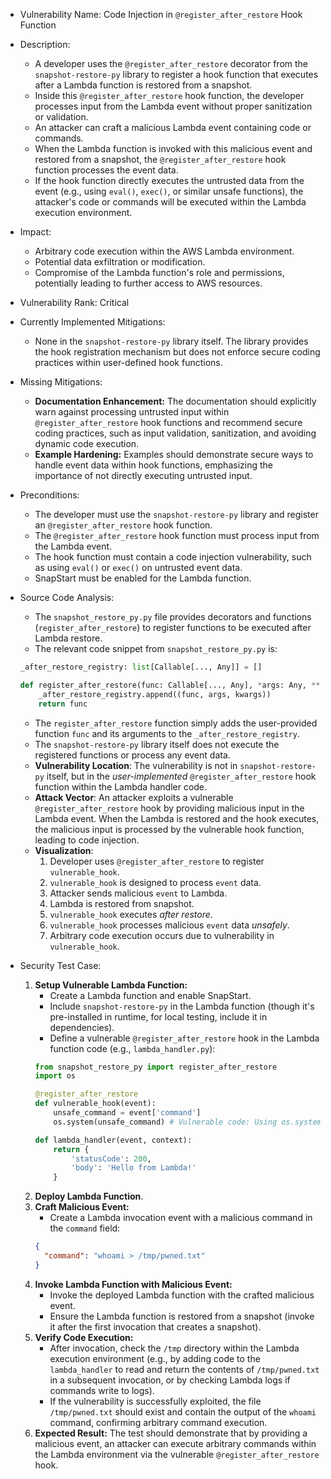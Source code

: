 - Vulnerability Name: Code Injection in `@register_after_restore` Hook Function
- Description:
    - A developer uses the `@register_after_restore` decorator from the `snapshot-restore-py` library to register a hook function that executes after a Lambda function is restored from a snapshot.
    - Inside this `@register_after_restore` hook function, the developer processes input from the Lambda event without proper sanitization or validation.
    - An attacker can craft a malicious Lambda event containing code or commands.
    - When the Lambda function is invoked with this malicious event and restored from a snapshot, the `@register_after_restore` hook function processes the event data.
    - If the hook function directly executes the untrusted data from the event (e.g., using `eval()`, `exec()`, or similar unsafe functions), the attacker's code or commands will be executed within the Lambda execution environment.
- Impact:
    - Arbitrary code execution within the AWS Lambda environment.
    - Potential data exfiltration or modification.
    - Compromise of the Lambda function's role and permissions, potentially leading to further access to AWS resources.
- Vulnerability Rank: Critical
- Currently Implemented Mitigations:
    - None in the `snapshot-restore-py` library itself. The library provides the hook registration mechanism but does not enforce secure coding practices within user-defined hook functions.
- Missing Mitigations:
    - **Documentation Enhancement:** The documentation should explicitly warn against processing untrusted input within `@register_after_restore` hook functions and recommend secure coding practices, such as input validation, sanitization, and avoiding dynamic code execution.
    - **Example Hardening:** Examples should demonstrate secure ways to handle event data within hook functions, emphasizing the importance of not directly executing untrusted input.
- Preconditions:
    - The developer must use the `snapshot-restore-py` library and register an `@register_after_restore` hook function.
    - The `@register_after_restore` hook function must process input from the Lambda event.
    - The hook function must contain a code injection vulnerability, such as using `eval()` or `exec()` on untrusted event data.
    - SnapStart must be enabled for the Lambda function.
- Source Code Analysis:
    - The `snapshot_restore_py.py` file provides decorators and functions (`register_after_restore`) to register functions to be executed after Lambda restore.
    - The relevant code snippet from `snapshot_restore_py.py` is:
    ```python
    _after_restore_registry: list[Callable[..., Any]] = []

    def register_after_restore(func: Callable[..., Any], *args: Any, **kwargs: Any) -> Callable[..., Any]:
        _after_restore_registry.append((func, args, kwargs))
        return func
    ```
    - The `register_after_restore` function simply adds the user-provided function `func` and its arguments to the `_after_restore_registry`.
    - The `snapshot-restore-py` library itself does not execute the registered functions or process any event data.
    - **Vulnerability Location**: The vulnerability is not in `snapshot-restore-py` itself, but in the *user-implemented* `@register_after_restore` hook function within the Lambda handler code.
    - **Attack Vector**: An attacker exploits a vulnerable `@register_after_restore` hook by providing malicious input in the Lambda event. When the Lambda is restored and the hook executes, the malicious input is processed by the vulnerable hook function, leading to code injection.
    - **Visualization**:
        1. Developer uses `@register_after_restore` to register `vulnerable_hook`.
        2. `vulnerable_hook` is designed to process `event` data.
        3. Attacker sends malicious `event` to Lambda.
        4. Lambda is restored from snapshot.
        5. `vulnerable_hook` executes *after restore*.
        6. `vulnerable_hook` processes malicious `event` data *unsafely*.
        7. Arbitrary code execution occurs due to vulnerability in `vulnerable_hook`.

- Security Test Case:
    1. **Setup Vulnerable Lambda Function:**
        - Create a Lambda function and enable SnapStart.
        - Include `snapshot-restore-py` in the Lambda function (though it's pre-installed in runtime, for local testing, include it in dependencies).
        - Define a vulnerable `@register_after_restore` hook in the Lambda function code (e.g., `lambda_handler.py`):
        ```python
        from snapshot_restore_py import register_after_restore
        import os

        @register_after_restore
        def vulnerable_hook(event):
            unsafe_command = event['command']
            os.system(unsafe_command) # Vulnerable code: Using os.system with unsanitized input

        def lambda_handler(event, context):
            return {
                'statusCode': 200,
                'body': 'Hello from Lambda!'
            }
        ```
    2. **Deploy Lambda Function**.
    3. **Craft Malicious Event:**
        - Create a Lambda invocation event with a malicious command in the `command` field:
        ```json
        {
          "command": "whoami > /tmp/pwned.txt"
        }
        ```
    4. **Invoke Lambda Function with Malicious Event:**
        - Invoke the deployed Lambda function with the crafted malicious event.
        - Ensure the Lambda function is restored from a snapshot (invoke it after the first invocation that creates a snapshot).
    5. **Verify Code Execution:**
        - After invocation, check the `/tmp` directory within the Lambda execution environment (e.g., by adding code to the `lambda_handler` to read and return the contents of `/tmp/pwned.txt` in a subsequent invocation, or by checking Lambda logs if commands write to logs).
        - If the vulnerability is successfully exploited, the file `/tmp/pwned.txt` should exist and contain the output of the `whoami` command, confirming arbitrary command execution.
    6. **Expected Result:** The test should demonstrate that by providing a malicious event, an attacker can execute arbitrary commands within the Lambda environment via the vulnerable `@register_after_restore` hook.